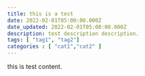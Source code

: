 ```yaml
---
title: this is a test
date: 2022-02-01T05:00:00.000Z
date_updated: 2022-02-01T05:00:00.000Z
description: test description description.
tags: [ "tag1", "tag2"]
categories : [ "cat1","cat2" ]
---
```


this is test content.
